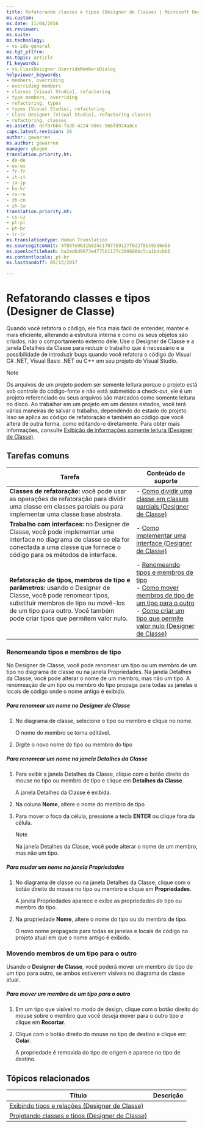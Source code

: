 ```yaml
---
title: Refatorando classes e tipos (Designer de Classe) | Microsoft Docs
ms.custom: 
ms.date: 11/04/2016
ms.reviewer: 
ms.suite: 
ms.technology:
- vs-ide-general
ms.tgt_pltfrm: 
ms.topic: article
f1_keywords:
- vs.ClassDesigner.OverrideMembersDialog
helpviewer_keywords:
- members, overriding
- overriding members
- classes [Visual Studio], refactoring
- type members, overriding
- refactoring, types
- types [Visual Studio], refactoring
- Class Designer [Visual Studio], refactoring classes
- refactoring, classes
ms.assetid: dcf07bb4-fa3b-4224-9dec-566fd924a8ce
caps.latest.revision: 26
author: gewarren
ms.author: gewarren
manager: ghogen
translation.priority.ht:
- de-de
- es-es
- fr-fr
- it-it
- ja-jp
- ko-kr
- ru-ru
- zh-cn
- zh-tw
translation.priority.mt:
- cs-cz
- pl-pl
- pt-br
- tr-tr
ms.translationtype: Human Translation
ms.sourcegitcommit: 47057e9611b824c17077b9127f8d2f8b192d6eb8
ms.openlocfilehash: ba2ed6d0973e4775b1137c300608bc5ca1bdcb66
ms.contentlocale: pt-br
ms.lasthandoff: 05/13/2017

---
```

# <a name="refactoring-classes-and-types-class-designer"></a>Refatorando classes e tipos (Designer de Classe)
Quando você refatora o código, ele fica mais fácil de entender, manter e mais eficiente, alterando a estrutura interna e como os seus objetos são criados, não o comportamento externo dele. Use o Designer de Classe e a janela Detalhes da Classe para reduzir o trabalho que é necessário e a possibilidade de introduzir bugs quando você refatora o código do Visual C# .NET, Visual Basic .NET ou C++ em seu projeto do Visual Studio.  
  
> [!NOTE]
>  Os arquivos de um projeto podem ser somente leitura porque o projeto está sob controle do código-fonte e não está submetido a check-out, ele é um projeto referenciado ou seus arquivos são marcados como somente leitura no disco. Ao trabalhar em um projeto em um desses estados, você terá várias maneiras de salvar o trabalho, dependendo do estado do projeto. Isso se aplica ao código de refatoração e também ao código que você altera de outra forma, como editando-o diretamente. Para obter mais informações, consulte [Exibição de informações somente leitura (Designer de Classe)](http://msdn.microsoft.com/en-us/33e2d3a9-1668-4d10-ae56-fa09b3156e0a).  
  
## <a name="common-tasks"></a>Tarefas comuns  
  
|Tarefa|Conteúdo de suporte|  
|----------|------------------------|  
|**Classes de refatoração:** você pode usar as operações de refatoração para dividir uma classe em classes parciais ou para implementar uma classe base abstrata.|-   [Como dividir uma classe em classes parciais (Designer de Classe)](../ide/how-to-split-a-class-into-partial-classes-class-designer.md)|  
|**Trabalho com interfaces:** no Designer de Classe, você pode implementar uma interface no diagrama de classe se ela for conectada a uma classe que fornece o código para os métodos de interface.|-   [Como implementar uma interface (Designer de Classe)](../ide/how-to-implement-an-interface-class-designer.md)|  
|**Refatoração de tipos, membros de tipo e parâmetros:** usando o Designer de Classe, você pode renomear tipos, substituir membros de tipo ou movê-los de um tipo para outro. Você também pode criar tipos que permitem valor nulo.|-   [Renomeando tipos e membros de tipo](../ide/refactoring-classes-and-types-class-designer.md#RenamingTypesAndMembers)<br />-   [Como mover membros de tipo de um tipo para o outro](../ide/refactoring-classes-and-types-class-designer.md#MovingTypeMembers)<br />-   [Como criar um tipo que permite valor nulo (Designer de Classe)](../ide/how-to-create-a-nullable-type-class-designer.md)|  
  
###  <a name="RenamingTypesAndMembers"></a> Renomeando tipos e membros de tipo  
 No Designer de Classe, você pode renomear um tipo ou um membro de um tipo no diagrama de classe ou na janela Propriedades. Na janela Detalhes da Classe, você pode alterar o nome de um membro, mas não um tipo. A renomeação de um tipo ou membro do tipo propaga para todas as janelas e locais de código onde o nome antigo é exibido.  
  
##### <a name="to-rename-a-name-in-the-class-designer"></a>Para renomear um nome no Designer de Classe  
  
1.  No diagrama de classe, selecione o tipo ou membro e clique no nome.  
  
     O nome do membro se torna editável.  
  
2.  Digite o novo nome do tipo ou membro do tipo  
  
##### <a name="to-rename-a-name-in-the-class-details-window"></a>Para renomear um nome na janela Detalhes da Classe  
  
1.  Para exibir a janela Detalhes da Classe, clique com o botão direito do mouse no tipo ou membro de tipo e clique em **Detalhes da Classe**.  
  
     A janela Detalhes da Classe é exibida.  
  
2.  Na coluna **Nome**, altere o nome do membro de tipo  
  
3.  Para mover o foco da célula, pressione a tecla **ENTER** ou clique fora da célula.  
  
    > [!NOTE]
    >  Na janela Detalhes da Classe, você pode alterar o nome de um membro, mas não um tipo.  
  
##### <a name="to-rename-a-name-in-the-properties-window"></a>Para mudar um nome na janela Propriedades  
  
1.  No diagrama de classe ou na janela Detalhes da Classe, clique com o botão direito do mouse no tipo ou membro e clique em **Propriedades**.  
  
     A janela Propriedades aparece e exibe as propriedades do tipo ou membro do tipo.  
  
2.  Na propriedade **Nome**, altere o nome do tipo ou do membro de tipo.  
  
     O novo nome propagada para todas as janelas e locais de código no projeto atual em que o nome antigo é exibido.  
  
###  <a name="MovingTypeMembers"></a> Movendo membros de um tipo para o outro  
 Usando o **Designer de Classe**, você poderá mover um membro de tipo de um tipo para outro, se ambos estiverem visíveis no diagrama de classe atual.  
  
##### <a name="to-move-a-type-member-from-one-type-to-another"></a>Para mover um membro de um tipo para o outro  
  
1.  Em um tipo que visível no modo de design, clique com o botão direito do mouse sobre o membro que você deseja mover para o outro tipo e clique em **Recortar**.  
  
2.  Clique com o botão direito do mouse no tipo de destino e clique em **Colar**.  
  
     A propriedade é removida do tipo de origem e aparece no tipo de destino.  
  
## <a name="related-topics"></a>Tópicos relacionados  
  
|Título|Descrição|  
|-----------|-----------------|  
|[Exibindo tipos e relações (Designer de Classe)](../ide/viewing-types-and-relationships-class-designer.md)||  
|[Projetando classes e tipos (Designer de Classe)](../ide/designing-classes-and-types-class-designer.md)||
